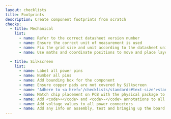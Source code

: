 ```yaml
---
layout: checklists
title: Footprints
description: Create component footprints from scratch
checks:
  - title: Mechanical
    list:
      - name: Refer to the correct datasheet version number
      - name: Ensure the correct unit of measurement is used
      - name: Fix the grid size and unit according to the datasheet unit of measurement
      - name: Use maths and coordinate positions to move and place layer components instead of manually loving them with mouse

  - title: Silkscreen
    list:
      - name: Label all power pins
      - name: Number all pins
      - name: Add bounding box for the component
      - name: Ensure copper pads are not covered by Silkscreen
      - name: "Adhere to <a href='/checklists/standards#text-size'>standard text size</a>"
      - name: Match chip placement on PCB with the physical package to indicate <code>o</code> or <code>◖</code> on the silkscreen
      - name: Add <code>+</code> and <code>-</code> annotations to all power connectors
      - name: Add voltage values to all power connectors
      - name: Add any info on assembly, test and bringing up the board
---
```

